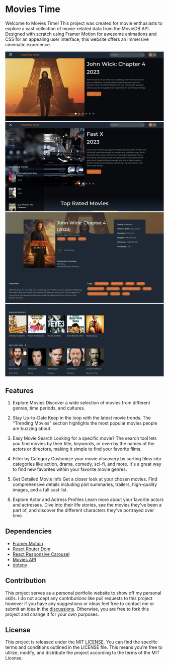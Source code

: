 # Movies Time

Welcome to Movies Time! This project was created for movie enthusiasts to explore a vast collection of movie-related data from the MovieDB API. Designed with scratch using Framer Motion for awesome animations and CSS for an appealing user interface, this website offers an immersive cinematic experience.

![Movies Time](https://github.com/catherineisonline/movies-time/blob/main/src/assets/images/project-previews/project-preview-1.png?raw=true)
![Movies Time](https://github.com/catherineisonline/movies-time/blob/main/src/assets/images/project-previews/project-preview-2.png?raw=true)
![Movies Time](https://github.com/catherineisonline/movies-time/blob/main/src/assets/images/project-previews/project-preview-3.png?raw=true)
![Movies Time](https://github.com/catherineisonline/movies-time/blob/main/src/assets/images/project-previews/project-preview-4.png?raw=true)

## Features

1. Explore Movies
   Discover a wide selection of movies from different genres, time periods, and cultures.

2. Stay Up-to-Date
   Keep in the loop with the latest movie trends. The "Trending Movies" section highlights the most popular movies people are buzzing about.

3. Easy Movie Search
   Looking for a specific movie? The search tool lets you find movies by their title, keywords, or even by the names of the actors or directors, making it simple to find your favorite films.

4. Filter by Category
   Customize your movie discovery by sorting films into categories like action, drama, comedy, sci-fi, and more. It's a great way to find new favorites within your favorite movie genres.

5. Get Detailed Movie Info
   Get a closer look at your chosen movies. Find comprehensive details including plot summaries, trailers, high-quality images, and a full cast list.

6. Explore Actor and Actress Profiles
   Learn more about your favorite actors and actresses. Dive into their life stories, see the movies they've been a part of, and discover the different characters they've portrayed over time.

## Dependencies

- [Framer Motion](https://www.framer.com/motion/)
- [React Router Dom](https://www.npmjs.com/package/react-router-dom)
- [React Responsive Carousel](https://www.npmjs.com/package/react-responsive-carousel)
- [Movies API](https://developer.themoviedb.org/docs)
- [dotenv](https://www.npmjs.com/package/dotenv)

## Contribution <a id="contribution"></a>

This project serves as a personal portfolio website to show off my personal skills. I do not accept any contributions like pull requests to this project however if you have any suggestions or ideas feel free to contact me or submit an idea in the [discussions](https://github.com/catherineisonline/movies-time/discussions). Otherwise, you are free to fork this project and change it for your own purposes.

## License <a id="license"></a>

This project is released under the MIT [LICENSE](https://github.com/catherineisonline/movies-time/blob/main/LICENSE). You can find the specific terms and conditions outlined in the LICENSE file. This means you're free to utilize, modify, and distribute the project according to the terms of the MIT License.
